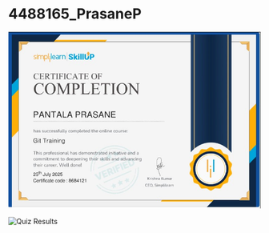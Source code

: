 # 4488165\_PrasaneP

![My Certificate](https://raw.githubusercontent.com/prasane7/4488165_Prasanep/main/GIT/WhatsApp%20Image%202025-07-25%20at%2016.42.02_4d595db7.jpg)

![Quiz Results](https://raw.githubusercontent.com/prasane7/4488165_Prasanep/main/SDLC/WhatsApp%20Image%202025-07-29%20at%2020.38.57_76702fdb.jpg)